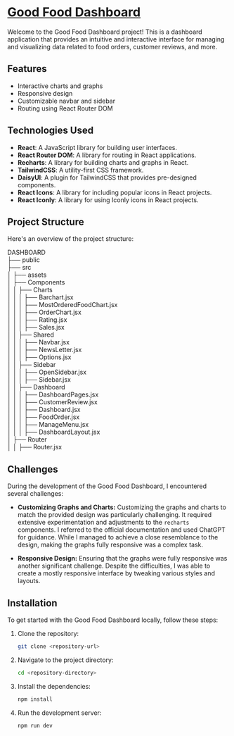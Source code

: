 # [Good Food Dashboard](https://goodfood-dashboard.netlify.app/)

Welcome to the Good Food Dashboard project! This is a dashboard application that provides an intuitive and interactive interface for managing and visualizing data related to food orders, customer reviews, and more.

## Features

- Interactive charts and graphs
- Responsive design
- Customizable navbar and sidebar
- Routing using React Router DOM



## Technologies Used

- **React**: A JavaScript library for building user interfaces.
- **React Router DOM**: A library for routing in React applications.
- **Recharts**: A library for building charts and graphs in React.
- **TailwindCSS**: A utility-first CSS framework.
- **DaisyUI**: A plugin for TailwindCSS that provides pre-designed components.
- **React Icons**: A library for including popular icons in React projects.
- **React Iconly**: A library for using Iconly icons in React projects.



## Project Structure

Here's an overview of the project structure:

DASHBOARD<br/>
├── public<br/>
├── src<br/>
│   ├── assets<br/>
│   ├── Components<br/>
│   │   ├── Charts<br/>
│   │   │   ├── Barchart.jsx<br/>
│   │   │   ├── MostOrderedFoodChart.jsx<br/>
│   │   │   ├── OrderChart.jsx<br/>
│   │   │   ├── Rating.jsx<br/>
│   │   │   ├── Sales.jsx<br/>
│   │   ├── Shared<br/>
│   │   │   ├── Navbar.jsx<br/>
│   │   │   ├── NewsLetter.jsx<br/>
│   │   │   ├── Options.jsx<br/>
│   │   ├── Sidebar<br/>
│   │   │   ├── OpenSidebar.jsx<br/>
│   │   │   ├── Sidebar.jsx<br/>
│   │   ├── Dashboard<br/>
│   │   │   ├── DashboardPages.jsx<br/>
│   │   │   ├── CustomerReview.jsx<br/>
│   │   │   ├── Dashboard.jsx<br/>
│   │   │   ├── FoodOrder.jsx<br/>
│   │   │   ├── ManageMenu.jsx<br/>
│   │   │   ├── DashboardLayout.jsx<br/>
│   ├── Router<br/>
│   │   ├── Router.jsx<br/>






## Challenges

During the development of the Good Food Dashboard, I encountered several challenges:

- **Customizing Graphs and Charts:** Customizing the graphs and charts to match the provided design was particularly challenging. It required extensive experimentation and adjustments to the `recharts` components. I referred to the official documentation and used ChatGPT for guidance. While I managed to achieve a close resemblance to the design, making the graphs fully responsive was a complex task.
  
- **Responsive Design:** Ensuring that the graphs  were fully responsive was another significant challenge. Despite the difficulties, I was able to create a mostly responsive interface by tweaking various styles and layouts.


## Installation

To get started with the Good Food Dashboard locally, follow these steps:

1. Clone the repository:
    ```bash
    git clone <repository-url>
    ```

2. Navigate to the project directory:
    ```bash
    cd <repository-directory>
    ```

3. Install the dependencies:
    ```bash
    npm install
    ```

4. Run the development server:
    ```bash
    npm run dev
    ```
